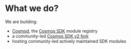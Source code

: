 # What we do?

We are building:

* [Cosmod](https://cosmod.xyz), the [Cosmos SDK](https://docs.cosmos.network) module registry
* a community-led [Cosmos SDK v2 fork](https://github.com/cosmonity/evolve)
* hosting community-led actively maintained SDK modules
